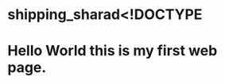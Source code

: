 # shipping_sharad<!DOCTYPE 
<html>
<html lang="en">
<head>
	<meta charset="UTF-8">
	<meta http-equiv="X-UA-Compatible" content="IE=edge">
	<meta name="viewport" content="width=device-width, initial-scale=1.0">
	<title>GFG</title>
</head>
<body>
	<h1>Hello World this is my first web page.</h1>
</body>
</html>
